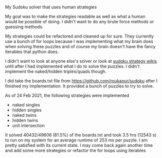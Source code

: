 My Sudoku solver that uses human strategies

My goal was to make the strategies readable as well as what a human would be possible of doing.
I didn't want to do any brute force methods or guessing methods.

My strategies could be refactored and cleaned up for sure. 
They currently use a bunch of for loops because I was implementing what my brain does when solving these puzzles and of course my brain doesn't have the fancy iterables that python does. 

I didn't want to look at anyone else's solver or look at [sudoku strategy wikis](https://www.sudokuwiki.org/Naked_Candidates) until after I had implemented what I do to solve the puzzles.
I didn't implement the naked/hidden triples/quads though.

I did take the boards.txt file from
https://github.com/roukaour/sudoku
after I finished my implementation. 
It provided a bunch of puzzles to try to solve.

As of 24 Feb 2021, the following strategies were implemented

* naked singles
* hidden singles
* naked twins 
* hidden twins
* unit intersection

It solved 40432/49606 (81.5%) of the boards.txt and took 3.5 hrs (12543 s) to run on my system for an average runtime of 253 ms per puzzle.
I am pretty satisfied with its current state. I may come back again another time and add some more strategies or refactor the for loops using iterables